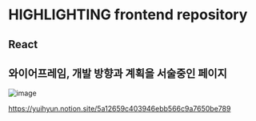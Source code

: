 # HIGHLIGHTING frontend repository

## React

## 와이어프레임, 개발 방향과 계획을 서술중인 페이지

![image](https://user-images.githubusercontent.com/93559865/154908900-bd52af73-61b0-4ce6-b4fa-a3a62cc7f008.png)


https://yuihyun.notion.site/5a12659c403946ebb566c9a7650be789
